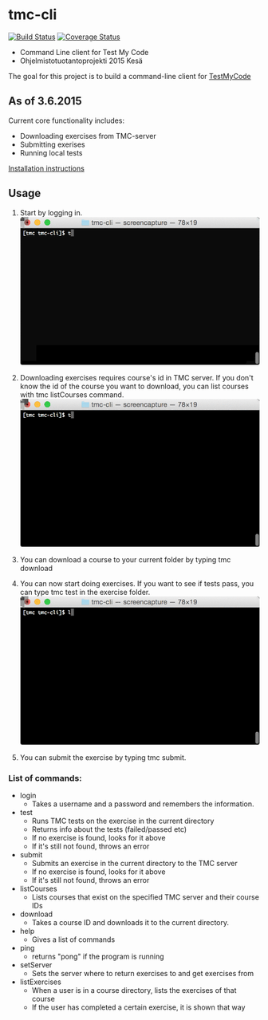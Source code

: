 # tmc-cli

[![Build Status](https://travis-ci.org/tmc-cli/tmc-cli.svg?branch=master)](https://travis-ci.org/tmc-cli/tmc-cli)
[![Coverage Status](https://coveralls.io/repos/tmc-cli/tmc-cli/badge.svg)](https://coveralls.io/r/tmc-cli/tmc-cli)

* Command Line client for Test My Code
* Ohjelmistotuotantoprojekti 2015 Kesä

The goal for this project is to build a command-line client for [TestMyCode](https://github.com/testmycode/tmc-server)

## As of 3.6.2015
Current core functionality includes:
* Downloading exercises from TMC-server
* Submitting exerises
* Running local tests

[Installation instructions](Installation.md)


## Usage

1. Start by logging in. ![login animation](docs/gifs/login.gif)

2. Downloading exercises requires course's id in TMC server. If you don't know the id of the course you want to download, you can list courses with tmc listCourses command. ![listCourses animation](docs/gifs/listcourses.gif)

3. You can download a course to your current folder by typing tmc download <course id>

4. You can now start doing exercises. If you want to see if tests pass, you can type tmc test in the exercise folder. ![test animation](docs/gifs/test.gif)

5. You can submit the exercise by typing tmc submit.

### List of commands:
- login
  - Takes a username and a password and remembers the information.
- test
  - Runs TMC tests on the exercise in the current directory
  - Returns info about the tests (failed/passed etc)
  - If no exercise is found, looks for it above
  - If it's still not found, throws an error
- submit
  - Submits an exercise in the current directory to the TMC server
  - If no exercise is found, looks for it above
  - If it's still not found, throws an error
- listCourses
  - Lists courses that exist on the specified TMC server and their course IDs
- download
  - Takes a course ID and downloads it to the current directory.
- help
  - Gives a list of commands
- ping
  - returns "pong" if the program is running
- setServer
  - Sets the server where to return exercises to and get exercises from
- listExercises
  - When a user is in a course directory, lists the exercises of that course
  - If the user has completed a certain exercise, it is shown that way
